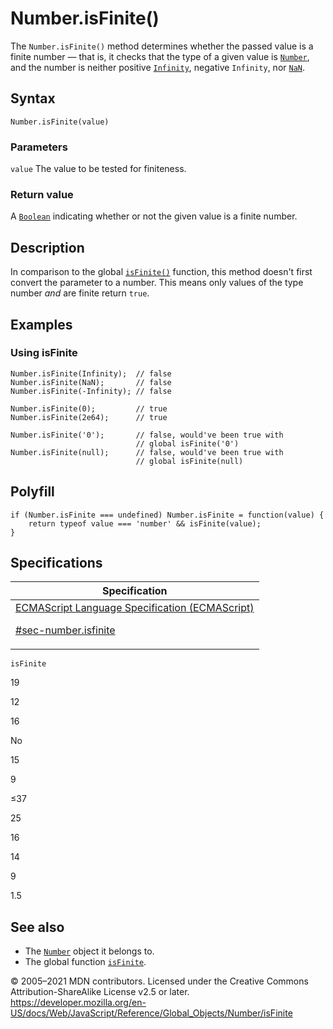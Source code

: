 # Number.isFinite()

The `Number.isFinite()` method determines whether the passed value is a finite number — that is, it checks that the type of a given value is [`Number`](../number), and the number is neither positive [`Infinity`](../infinity), negative `Infinity`, nor [`NaN`](../nan).

## Syntax

    Number.isFinite(value)

### Parameters

`value`
The value to be tested for finiteness.

### Return value

A [`Boolean`](../boolean) indicating whether or not the given value is a finite number.

## Description

In comparison to the global [`isFinite()`](../isfinite) function, this method doesn't first convert the parameter to a number. This means only values of the type number _and_ are finite return `true`.

## Examples

### Using isFinite

    Number.isFinite(Infinity);  // false
    Number.isFinite(NaN);       // false
    Number.isFinite(-Infinity); // false

    Number.isFinite(0);         // true
    Number.isFinite(2e64);      // true

    Number.isFinite('0');       // false, would've been true with
                                // global isFinite('0')
    Number.isFinite(null);      // false, would've been true with
                                // global isFinite(null)

## Polyfill

    if (Number.isFinite === undefined) Number.isFinite = function(value) {
        return typeof value === 'number' && isFinite(value);
    }

## Specifications

<table>
<thead>
<tr class="header">
<th>Specification</th>
</tr>
</thead>
<tbody>
<tr class="odd">
<td>
<a href="https://tc39.es/ecma262/#sec-number.isfinite">ECMAScript Language Specification (ECMAScript)
<br/>

<span class="small">#sec-number.isfinite</span>
</a>
</td>
</tr>
</tbody>
</table>

`isFinite`

19

12

16

No

15

9

≤37

25

16

14

9

1.5

## See also

-   The [`Number`](../number) object it belongs to.
-   The global function [`isFinite`](../isfinite).

© 2005–2021 MDN contributors.
Licensed under the Creative Commons Attribution-ShareAlike License v2.5 or later.
<a href="https://developer.mozilla.org/en-US/docs/Web/JavaScript/Reference/Global_Objects/Number/isFinite" class="_attribution-link">https://developer.mozilla.org/en-US/docs/Web/JavaScript/Reference/Global_Objects/Number/isFinite</a>
